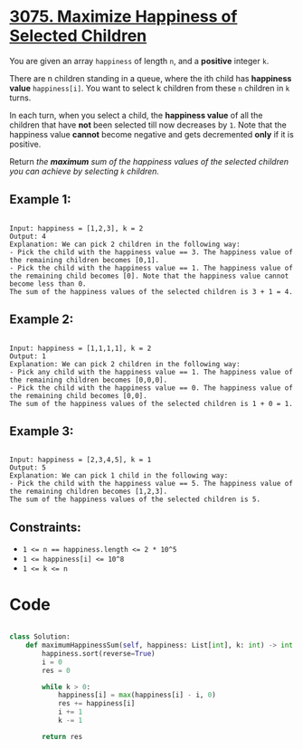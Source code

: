 # [3075. Maximize Happiness of Selected Children](https://leetcode.com/problems/maximize-happiness-of-selected-children/description/?envType=daily-question&envId=2024-05-09)

You are given an array `happiness` of length `n`, and a **positive** integer `k`.

There are n children standing in a queue, where the ith child has **happiness value** `happiness[i]`. You want to select k children from these `n` children in `k` turns.

In each turn, when you select a child, the **happiness value** of all the children that have **not** been selected till now decreases by `1`. Note that the happiness value **cannot** become negative and gets decremented **only** if it is positive.

Return _the **maximum** sum of the happiness values of the selected children you can achieve by selecting `k` children._

## Example 1:

```

Input: happiness = [1,2,3], k = 2
Output: 4
Explanation: We can pick 2 children in the following way:
- Pick the child with the happiness value == 3. The happiness value of the remaining children becomes [0,1].
- Pick the child with the happiness value == 1. The happiness value of the remaining child becomes [0]. Note that the happiness value cannot become less than 0.
The sum of the happiness values of the selected children is 3 + 1 = 4.

```

## Example 2:

```

Input: happiness = [1,1,1,1], k = 2
Output: 1
Explanation: We can pick 2 children in the following way:
- Pick any child with the happiness value == 1. The happiness value of the remaining children becomes [0,0,0].
- Pick the child with the happiness value == 0. The happiness value of the remaining child becomes [0,0].
The sum of the happiness values of the selected children is 1 + 0 = 1.

```

## Example 3:

```

Input: happiness = [2,3,4,5], k = 1
Output: 5
Explanation: We can pick 1 child in the following way:
- Pick the child with the happiness value == 5. The happiness value of the remaining children becomes [1,2,3].
The sum of the happiness values of the selected children is 5.

```

## Constraints:

- `1 <= n == happiness.length <= 2 * 10^5`
- `1 <= happiness[i] <= 10^8`
- `1 <= k <= n`

# Code

```python

class Solution:
    def maximumHappinessSum(self, happiness: List[int], k: int) -> int:
        happiness.sort(reverse=True)
        i = 0
        res = 0

        while k > 0:
            happiness[i] = max(happiness[i] - i, 0)
            res += happiness[i]
            i += 1
            k -= 1

        return res

```

